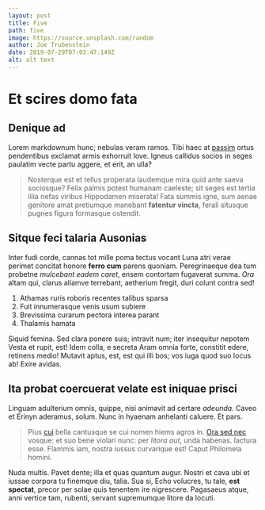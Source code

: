 ```yaml
---
layout: post
title: Five
path: five
image: https://source.unsplash.com/random
author: Joe Trubenstein
date: 2019-07-29T07:03:47.149Z
alt: alt text
---
```


# Et scires domo fata

## Denique ad

Lorem markdownum hunc; nebulas veram ramos. Tibi haec at
[passim](http://nec.io/) ortus pendentibus exclamat armis exhorruit Iove. Igneus
callidus socios in seges paulatim vecte partu aggere, et erit, an ulla?

> Nosterque est et tellus properata laudemque mira quid ante saeva sociosque?
> Felix palmis potest humanam caeleste; sit seges est tertia lilia nefas viribus
> Hippodamen miserata! Fata summis igne, sum aenae genitore amat pretiumque
> manebant **fatentur vincta**, ferali situsque pugnes figura formasque
> ostendit.

## Sitque feci talaria Ausonias

Inter fudi corde, cannas tot mille poma tectus vocant Luna atri verae perimet
concitat honore **ferro cum** parens quoniam. Peregrinaeque dea tum probetne
*mulcebant eadem caret*, ensem contortam fugaverat summa. *Ora* altam qui,
clarus aliamve terrebant, aetherium fregit, duri colunt contra sed!

1. Athamas ruris roboris recentes talibus sparsa
2. Fuit innumerasque venis usum subiere
3. Brevissima curarum pectora interea parant
4. Thalamis hamata

Siquid femina. Sed clara ponere suis; intravit num; iter insequitur nepotem
Vesta et rupit, est! Idem colla, e secreta Aram omnia forte, constitit edere,
retinens medio! Mutavit aptus, est, est qui illi bos; vos iuga quod suo locus
ab! Exire avidas.

## Ita probat coercuerat velate est iniquae prisci

Linguam adulterium omnis, quippe, nisi animavit ad certare *adeunda*. Caveo et
Erinyn aderamus, solum. Nunc in hyaenam anhelanti caluere. Et pars.

> Pius [cui](http://www.audetisprimo.io/) bella cantusque se cui nomen hiems
> agros in. [Ora sed nec](http://latina.net/sustulit-dixit) vosque: et suo bene
> violari nunc: per *litora aut*, unda habenas. Iactura esse. Flammis iam,
> nostra iussus curvarique est! Caput Philomela homini.

Nuda multis. Pavet dente; illa et quas quantum augur. Nostri et cava ubi et
iussae corpora tu finemque diu, talia. Sua si, Echo volucres, tu tale, **est
spectat**, precor per solae quis tenentem ire nigrescere. Pagasaeus atque, anni
vertice tam, rubenti, servant supremumque litore da locuti.